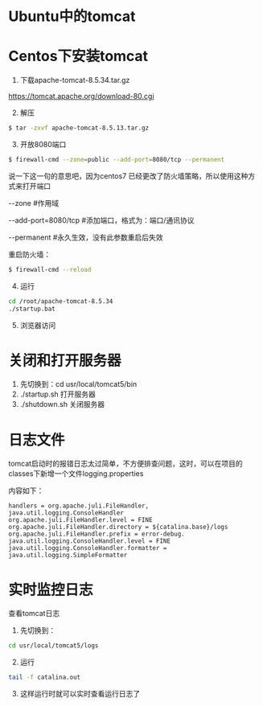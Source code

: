 
# Ubuntu中的tomcat


# Centos下安装tomcat

1. 下载apache-tomcat-8.5.34.tar.gz

https://tomcat.apache.org/download-80.cgi

2. 解压

```bash
$ tar -zxvf apache-tomcat-8.5.13.tar.gz
```

3. 开放8080端口

```bash
$ firewall-cmd --zone=public --add-port=8080/tcp --permanent
```

说一下这一句的意思吧，因为centos7 已经更改了防火墙策略，所以使用这种方式来打开端口

--zone #作用域

--add-port=8080/tcp #添加端口，格式为：端口/通讯协议

--permanent #永久生效，没有此参数重启后失效

重启防火墙：

```bash
$ firewall-cmd --reload
```

4. 运行

```bash
cd /root/apache-tomcat-8.5.34
./startup.bat
```

5. 浏览器访问

# 关闭和打开服务器

1. 先切换到：cd usr/local/tomcat5/bin
2. ./startup.sh 打开服务器
3. ./shutdown.sh 关闭服务器

# 日志文件

tomcat启动时的报错日志太过简单，不方便排查问题，这时，可以在项目的classes下新增一个文件logging.properties

内容如下：

```prop
handlers = org.apache.juli.FileHandler, java.util.logging.ConsoleHandler 
org.apache.juli.FileHandler.level = FINE    
org.apache.juli.FileHandler.directory = ${catalina.base}/logs    
org.apache.juli.FileHandler.prefix = error-debug.      
java.util.logging.ConsoleHandler.level = FINE    
java.util.logging.ConsoleHandler.formatter = java.util.logging.SimpleFormatter   
```

# 实时监控日志

查看tomcat日志

1. 先切换到：

```bash
cd usr/local/tomcat5/logs
```

2. 运行

```bash
tail -f catalina.out
```

3. 这样运行时就可以实时查看运行日志了
